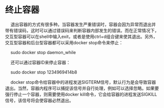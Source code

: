 <h1>终止容器</h1>
<p>&emsp; 退出容器的方式有很多种。当容器发生严重错误时，容器会因为异常而退出并带有错误码，这时可以通过错误码来判断容器内部发生的错误。而在正常情况下，交互型容器可以在shell中输入exit，或者是使用ctrl+d组合键来使其退出。另外，交互型容器和后台型容器都可以采用docker stop命令来停止：</p>



<p>&emsp; sudo docker stop daemon_while</p>



<p>&emsp; 还可以通过容器ID来停止容器：</p>



<p>&emsp; sudo docker stop 1234969414b8</p>



<p>&emsp; docker stop命令给容器中的进程发送SIGTERM信号，默认行为是会导致容器退出。当然，容器内程序可以捕捉该信号并自行处理，例如可以选择忽略。如果要强行停止一个容器，则需要使用docker kill命令，它会给容器的进程发送SIGKILL信号，该信号将会使容器必然退出。</p>


